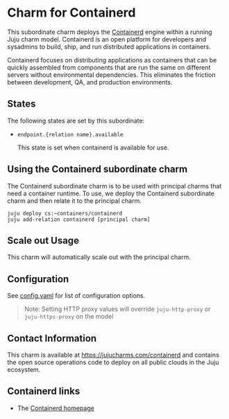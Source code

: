 # Charm for Containerd

This subordinate charm deploys the [Containerd](https://containerd.io/)
engine within a running Juju charm model. Containerd is an open platform
for developers and sysadmins to build, ship, and run distributed applications
in containers.

Containerd focuses on distributing applications as containers that can be quickly
assembled from components that are run the same on different servers without
environmental dependencies. This eliminates the friction between development,
QA, and production environments.

## States

The following states are set by this subordinate:

* `endpoint.{relation name}.available`

  This state is set when containerd is available for use.


## Using the Containerd subordinate charm

The Containerd subordinate charm is to be used with principal
charms that need a container runtime.  To use, we deploy
the Containerd subordinate charm and then relate it to the
principal charm.

```
juju deploy cs:~containers/containerd
juju add-relation containerd [principal charm]
```

## Scale out Usage

This charm will automatically scale out with the
principal charm.

## Configuration

See [config.yaml](config.yaml) for
list of configuration options.

> Note: Setting HTTP proxy values will override `juju-http-proxy` or `juju-https-proxy` on the model

## Contact Information

This charm is available at <https://jujucharms.com/containerd> and contains the
open source operations code to deploy on all public clouds in the Juju
ecosystem.

## Containerd links

  - The [Containerd homepage](https://containerd.io/)
